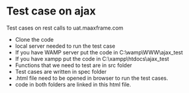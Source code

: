 Test case on ajax
=================

Test cases on rest calls to uat.maaxframe.com

* Clone the code
* local server needed to run the test case
* If you have WAMP server put the code in C:\wamp\WWW\ajax_test
* If you have xampp put the code in C:\xampp\htdocs\ajax_test
* Functions that we need to test are in src folder
* Test cases are written in spec folder
* .html file need to be opened in browser to run the test cases. 
* code in both folders are linked in this html file.



